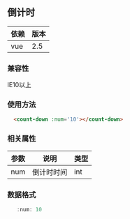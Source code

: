 ## 倒计时

依赖  | 版本
---|---
vue | 2.5


### 兼容性
IE10以上

### 使用方法
```html
  <count-down :num='10'></count-down>
```

### 相关属性

| 参数  | 说明  | 类型 |
| ------------- | -------- | ----- |
| num | 倒计时时间 | int |

### 数据格式
```javascript
   :num: 10
```